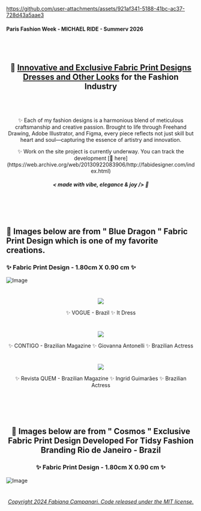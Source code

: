 
<br><br>

https://github.com/user-attachments/assets/921af341-5188-41bc-ac37-728d43a5aae3

#### Paris Fashion Week - MICHAEL RIDE - Summerv 2026

<br><br>


## <p align="center"> 👗 [Innovative and Exclusive Fabric Print Designs  Dresses  and Other Looks]() for the Fashion Industry </p>

<br><br>

<p align="center">  ✨ Each of my fashion designs is a harmonious blend of meticulous craftsmanship and creative passion. Brought to life through Freehand Drawing, Adobe Illustrator, and Figma, every piece reflects not just skill but heart and soul—capturing the essence of artistry and innovation.

 

<p align="center"> ✨ Work on the site project is currently underway. You can track the development [🔗 here](https://web.archive.org/web/20130922083906/http://fabidesigner.com/index.html)


##### <p align="center">  ***< made with vibe, elegance & joy />*** 👛  </p>
 

<br><br><br>
 

## 🌟 Images below are from " Blue Dragon " Fabric Print Design which is one of my favorite creations. </p>

###  ✨ Fabric Print Design - 1.80cm X 0.90 cm ✨ </p> 

 ![Image](https://github.com/user-attachments/assets/d36753c9-1de2-4386-a917-2f372f99e238)

 <!--
  <p align="center">
 <img src="https://user-images.githubusercontent.com/113218619/210438695-3090a4d4-d53b-428e-ba6b-c56e44c1105e.jpeg" />
 -->
 


 #

   <p align="center">
 <img src="https://user-images.githubusercontent.com/113218619/211164259-6e55cf57-4ad4-456f-96d4-7850e73a5ca8.jpeg" />
 
 <p align="center"> ✨ VOGUE - Brazil ✨ It Dress </p>
   
   
 #
 
 
<p align="center">
 <img src="https://user-images.githubusercontent.com/113218619/211163770-128394e8-28ab-4d2f-be52-26fe18973ea3.png" />
 
<p align="center"> ✨ CONTIGO - Brazilian Magazine ✨ Giovanna Antonelli ✨ Brazilian Actress  </p>
   
#

<p align="center">
 <img src="https://user-images.githubusercontent.com/113218619/211163974-cdb8e6f8-fe18-4062-a22f-9eb40a883eb1.jpeg" />
 
 <p align="center"> ✨ Revista QUEM - Brazilian Magazine ✨ Ingrid Guimarães ✨ Brazilian Actress </p>

  #

  <br><br>

  ## <p align="center"> 🌟 Images below are from " Cosmos " Exclusive Fabric Print Design Developed For Tidsy Fashion Branding Rio de Janeiro - Brazil 
    
  ### <p align="center"> ✨ Fabric Print Design - 1.80cm X 0.90 cm ✨ </p> 

  ![Image](https://github.com/user-attachments/assets/e5d9d9aa-876b-485e-92dd-c3bbed94b9fe)


 #

###### <p align="center"> [Copyright 2024 Fabiana Campanari. Code released under the MIT license.](https://github.com/FabianaCampanari/Fashion-and-Design/blob/0d6744e056d6ec8235361a248c611ff27d430764/LICENSE)


 
 



